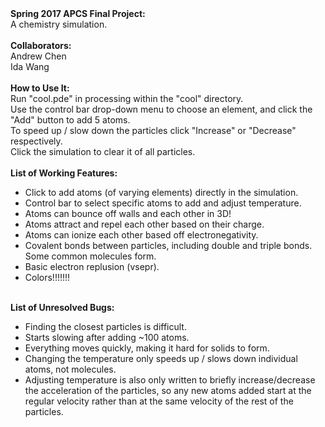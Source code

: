 <html>
  <strong>Spring 2017 APCS Final Project:</strong><br>
  A chemistry simulation.<br>
  <br>
  <strong>Collaborators:</strong><br>
  Andrew Chen<br>
  Ida Wang<br>
  <br>
  <strong>How to Use It:</strong><br>
  Run "cool.pde" in processing within the "cool" directory.<br>
  Use the control bar drop-down menu to choose an element, and click the "Add" button to add 5 atoms.<br>
  To speed up / slow down the particles click "Increase" or "Decrease" respectively.<br>
  Click the simulation to clear it of all particles.<br>
  <br>
  <strong>List of Working Features:</strong><ul>
  <li>Click to add atoms (of varying elements) directly in the simulation.</li>
  <li>Control bar to select specific atoms to add and adjust temperature.</li>
  <li>Atoms can bounce off walls and each other in 3D!</li>
  <li>Atoms attract and repel each other based on their charge.</li>
  <li>Atoms can ionize each other based off electronegativity.</li>
  <li>Covalent bonds between particles, including double and triple bonds. Some common molecules form.</li>
  <li>Basic electron replusion (vsepr).</li>
  <li>Colors!!!!!!!</li></ul>
  <br>
  <strong>List of Unresolved Bugs:</strong><ul>
  <li>Finding the closest particles is difficult.</li>
  <li>Starts slowing after adding ~100 atoms.</li>
  <li>Everything moves quickly, making it hard for solids to form.</li>
  <li>Changing the temperature only speeds up / slows down individual atoms, not molecules.</li>
  <li>Adjusting temperature is also only written to briefly increase/decrease the acceleration of the particles, so any new atoms added start at the regular velocity rather than at the same velocity of the rest of the particles.</li></ul>
</html>

